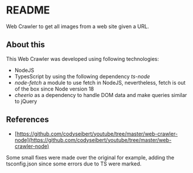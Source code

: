 # README

Web Crawler to get all images from a web site given a URL.

## About this

This Web Crawler was developed using following technologies:

- NodeJS
- TypesScript by using the following dependency _ts-node_
- _node-fetch_ a module to use fetch in NodeJS, nevertheless, fetch is out of the box since Node version 18
- _cheerio_ as a dependency to handle DOM data and make queries similar to jQuery

## References

- [https://github.com/codyseibert/youtube/tree/master/web-crawler-node](https://github.com/codyseibert/youtube/tree/master/web-crawler-node)

Some small fixes were made over the original for example, adding the tsconfig.json since some errors due to TS were marked.
